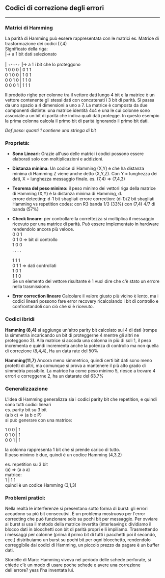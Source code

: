 ## Codici di correzione degli errori
---------------------------------

### Matrici di Hamming

La parità di Hamming può essere rappresentata con le matrici
es. Matrice di trasformazione dei codici (7,4)<br>
Significato della riga:<br>
|-> a 1 bit dati selezionato<br>         
| +-+-+ |->  a 1 i bit che lo proteggono<br>
1 0 0 0 | 0 1 1<br>
0 1 0 0 | 1 0 1<br>
0 0 1 0 | 1 1 0<br>
0 0 0 1 | 1 1 1<br>

Il prodotto righe per colonne tra il vettore dati lungo 4 bit e la matrice è un vettore contenente gli stessi dati con concatenati i 3 bit di parità. Si passa da uno spazio a 4 dimensioni a uno a 7.
La matrice è composta da due componenti distinte: 
una matrice identità 4x4 e una le cui colonne sono associate a un bit di parità che indica quali dati protegge. In questo esempio la prima colonna calcola il primo bit di parità ignorando il primo bit dati.<br>

*Def peso: quanti 1 contiene una stringa di bit*


### Proprietà:

- **Sono Lineari:**
Grazie all'uso delle matrici i codici possono essere elaborati solo con moltiplicazioni e addizioni.

- **Distanza minima:**
Un codice di Hamming (X,Y) e che ha distanza minima di Hamming Z viene anche detto (X,Y,Z). Con Y = lunghezza dei dati, X = lunghezza messaggio finale. es. (7,4) => (7,4,3)
- **Teorema del peso minimo:** il peso minimo dei vettori riga della matrice di Hamming (X,Y) è la distanza minima di Hamming, d. <br>
errore detecting: d-1 bit sbagliati
errore correction: (d-1)/2 bit sbagliati<br>
Hamming vs repetition codes:
con R3 banda 1/3 (33%)
con (7,4)  4/7 di banda (57%)

- **Check lineare:** per controllare la correttezza si moltiplica il messaggio ricevuto per una matrice di parità. Può essere implementato in hardware rendendolo ancora più veloce. <br>
0 0 1<br>
0 1 0 => bit di controllo<br>
1 0 0<br>
. . . .<br>   
1 1 1<br>
0 1 1 => dati controllati<br> 
1 0 1<br>
1 1 0 <br>
Se un elemento del vettore risultante è 1 vuol dire che c'è stato un errore nella trasmissione.

- **Error correction lineare** Calcolare il valore giusto più vicino è lento, ma i codici lineari possono fare error recovery ricalcolando i bit di controllo e confrontandoli con ciò che si è ricevuto.

### Codici ibridi

**Hamming (8,4)** si aggiunge un'altro parity bit calcolato sui 4 di dati (rompe la simmetria incaricando un bit di proteggerne 4 mentre gli altri ne proteggono 3). Alla matrice si accoda una colonna in più di soli 1, il peso incrementa e quindi incrementa anche la potenza di controllo ma non quella di correzione (8,4,4), Ha un data rate del 50%

**Hamming(11,7)** Ancora meno simmetrico, quindi certi bit dati sono meno protetti di altri, ma comunque si prova a mantenere il più alto grado di simmetria possibile. La matrice ha come peso minimo 5, riesce a trovare 4 errori e correggerne 2, ha un datarate del 63.7%

### Generalizzazione

L'idea di Hamming generalizza sia i codici parity bit che repetition, e quindi sono tutti codici lineari
<br>
es. parity bit su 3 bit<br>
(a b c) => (a b c P)<br>
si può generare con una matrice:<br>

1 0 0 | 1<br>
0 1 0 | 1<br>
0 0 1 | 1<br> 

la colonna rappresenta 1 bit che si prende carico di tutto.<br>
Il peso minimo è due, quindi è un codice Hamming (4,3,2)<br>

es. repetition su 3 bit<br>
(a) => (a a a)<br>
matrice:<br>
1 | 1 1<br>
quindi è un codice Hamming (3,1,3)

### Problemi pratici:

Nella realtà le interferenze si presentano sotto forma di burst: gli errori accadono su più bit consecutivi.
È un problema mostruoso per l'error correcting che può funzionare solo su pochi bit per messaggio.
Per ovviare ai burst si usa il metodo della matrice invertita (interleaving): dividiamo il blocco dati in blocchetti con bit di parità  propri e li impiliamo. Trasmettendo i messaggi per colonne (prima il primo bit di tutti i pacchetti poi il secondo, ecc.) distribuiamo un burst su pochi bit per ogni blocchetto, rendendolo correggibile dai codici di Hamming, un piccolo prezzo da pagare è un buffer dati.
 

Storielle di Marc:
Hamming viveva nel periodo delle schede perforate, si chiede c'è un modo di usare poche schede e avere una correzione dell'errore? yess l'ha inventata lui.
